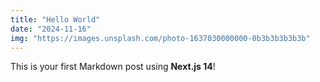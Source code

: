 ```yaml
---
title: "Hello World"
date: "2024-11-16"
img: "https://images.unsplash.com/photo-1637030000000-0b3b3b3b3b3b"
---
```


This is your first Markdown post using **Next.js 14**!
